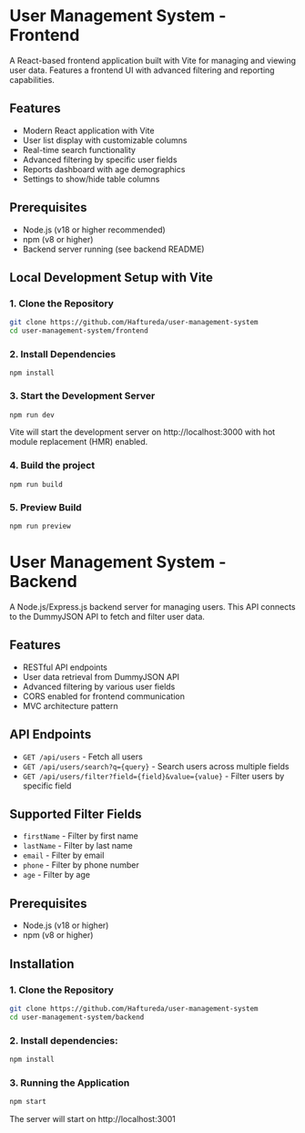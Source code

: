 # User Management System - Frontend

A React-based frontend application built with Vite for managing and viewing user data. Features a frontend UI with advanced filtering and reporting capabilities.

## Features

- Modern React application with Vite
- User list display with customizable columns
- Real-time search functionality
- Advanced filtering by specific user fields
- Reports dashboard with age demographics
- Settings to show/hide table columns

## Prerequisites

- Node.js (v18 or higher recommended)
- npm (v8 or higher) 
- Backend server running (see backend README)

## Local Development Setup with Vite

### 1. Clone the Repository
```bash
git clone https://github.com/Haftureda/user-management-system
cd user-management-system/frontend
```
### 2. Install Dependencies

    npm install

### 3. Start the Development Server

```bash
npm run dev
```
Vite will start the development server on http://localhost:3000 with hot module replacement (HMR) enabled.

### 4. Build the project

    npm run build

### 5. Preview Build

    npm run preview

# User Management System - Backend

A Node.js/Express.js backend server for managing users. This API connects to the DummyJSON API to fetch and filter user data.

## Features

- RESTful API endpoints
- User data retrieval from DummyJSON API
- Advanced filtering by various user fields
- CORS enabled for frontend communication
- MVC architecture pattern

## API Endpoints

- `GET /api/users` - Fetch all users
- `GET /api/users/search?q={query}` - Search users across multiple fields
- `GET /api/users/filter?field={field}&value={value}` - Filter users by specific field

## Supported Filter Fields

- `firstName` - Filter by first name
- `lastName` - Filter by last name  
- `email` - Filter by email
- `phone` - Filter by phone number
- `age` - Filter by age

## Prerequisites

- Node.js (v18 or higher)
- npm (v8 or higher)

## Installation

### 1. Clone the Repository
```bash
git clone https://github.com/Haftureda/user-management-system
cd user-management-system/backend
```

### 2. Install dependencies:

```bash
npm install
```
### 3. Running the Application

```bash
npm start
```

The server will start on http://localhost:3001

